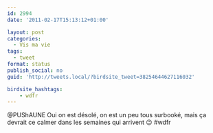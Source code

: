 ```yaml
---
id: 2994
date: '2011-02-17T15:13:12+01:00'

layout: post
categories:
  - Vis ma vie
tags:
  - tweet
format: status
publish_social: no
guid: 'http://tweets.local/?birdsite_tweet=38254644627116032'

birdsite_hashtags:
    - wdfr
---
```


@PUShAUNE Oui on est désolé, on est un peu tous surbooké, mais ça devrait ce calmer dans les semaines qui arrivent 😉 #wdfr
